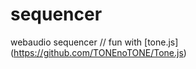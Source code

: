 sequencer
=========

webaudio sequencer // fun with [tone.js] (https://github.com/TONEnoTONE/Tone.js)
